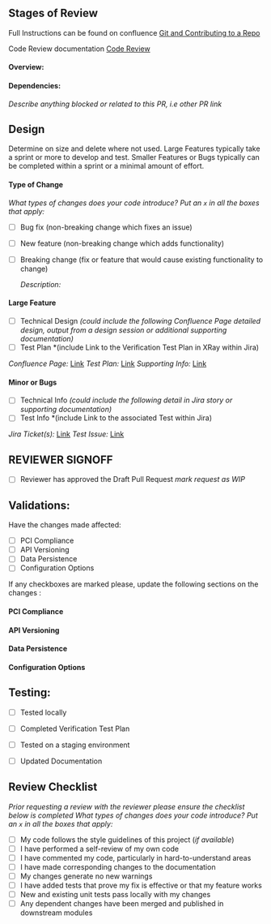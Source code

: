 ## Stages of Review 

Full Instructions can be found on confluence [Git and Contributing to a Repo](https://sabiogroup.atlassian.net/wiki/spaces/SOF/pages/13663963041/Git%2Band%2BContributing%2Bto%2Ba%2BRepo) 

Code Review documentation [Code Review](https://sabiogroup.atlassian.net/wiki/spaces/SOF/pages/10925015501/Code+Review)

#### Overview:

#### Dependencies:
*Describe anything blocked or related to this PR, i.e other PR link*

## Design 
Determine on size and delete where not used. Large Features typically take a sprint or more to develop and test. 
Smaller Features or Bugs typically can be completed within a sprint or a minimal amount of effort. 

#### Type of Change 

*What types of changes does your code introduce? Put an `x` in all the boxes that apply:*
- [ ] Bug fix (non-breaking change which fixes an issue)
- [ ] New feature (non-breaking change which adds functionality)
- [ ] Breaking change (fix or feature that would cause existing functionality to change)

  *Description:*

#### Large Feature

- [ ] Technical Design *(could include the following Confluence Page detailed design, output from a design session or additional supporting documentation)*
- [ ] Test Plan *(include Link to the Verification Test Plan in XRay within Jira)

*Confluence Page:* [Link](https://)
*Test Plan:* [Link](https://)
*Supporting Info:* [Link](https://)

#### Minor or Bugs

- [ ] Technical Info *(could include the following detail in Jira story or supporting documentation)*
- [ ] Test Info *(include Link to the associated Test within Jira)

*Jira Ticket(s):* [Link](https://)
*Test Issue:* [Link](https://)

## REVIEWER SIGNOFF

- [ ] Reviewer has approved the Draft Pull Request 
*mark request as WIP*


## Validations:

Have the changes made affected:

- [ ] PCI Compliance
- [ ] API Versioning  
- [ ] Data Persistence
- [ ] Configuration Options

If any checkboxes are marked please, update the following sections on the changes :

#### PCI Compliance

#### API Versioning

#### Data Persistence

#### Configuration Options

## Testing:

- [ ] Tested locally
- [ ] Completed Verification Test Plan
- [ ] Tested on a staging environment 
- [ ] Updated Documentation


## Review Checklist 
*Prior requesting a review with the reviewer please ensure the checklist below is completed*
*What types of changes does your code introduce? Put an `x` in all the boxes that apply:*

- [ ] My code follows the style guidelines of this project (*if available*)
- [ ] I have performed a self-review of my own code
- [ ] I have commented my code, particularly in hard-to-understand areas
- [ ] I have made corresponding changes to the documentation
- [ ] My changes generate no new warnings
- [ ] I have added tests that prove my fix is effective or that my feature works
- [ ] New and existing unit tests pass locally with my changes
- [ ] Any dependent changes have been merged and published in downstream modules
